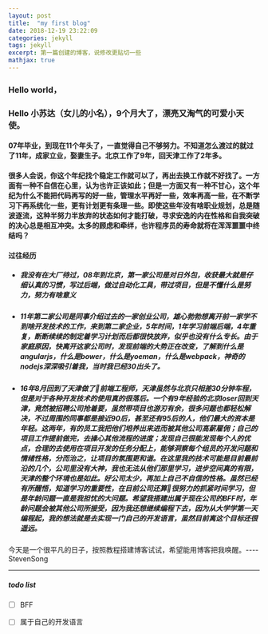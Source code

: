 ```yaml
---
layout: post
title:  "my first blog"
date: 2018-12-19 23:22:09
categories: jekyll
tags: jekyll
excerpt: 第一篇创建的博客，说修改更贴切一些
mathjax: true
---
```


### Hello world， 
### Hello 小苏达（女儿的小名），9个月大了，漂亮又淘气的可爱小天使。


#### 07年毕业，到现在11个年头了，一直觉得自己不够努力。不知道怎么渡过的就过了11年，成家立业，娶妻生子。北京工作了9年，回天津工作了2年多。

#### 很多人会说，你这个年纪找个稳定工作就可以了，再出去换工作就不好找了。一方面有一种不自信在心里，认为也许正该如此；但是一方面又有一种不甘心，这个年纪为什么不能把代码再写的好一些，管理水平再好一些，效率再高一些，在不断学习下再系统化一些，更有计划更有条理一些。即使这些年没有啥职业规划，总是随波逐流，这种半努力半放弃的状态如何才能打破，寻求安逸的内在性格和自我突破的决心总是相互冲突。太多的顾虑和牵绊，也许程序员的寿命就将在浑浑噩噩中终结吗？

#### 过往经历
- ##### 我没有在大厂待过，08年到北京，第一家公司是对日外包，收获最大就是仔细认真的习惯，写过后端，做过自动化工具，带过项目，但是不懂什么是努力，努力有啥意义
- ##### 11年第二家公司是同事介绍过去的一家创业公司，雄心勃勃想离开前一家学不到啥开发技术的工作，来到第二家企业，5年时间，1年学习前端后端，4年重复，断断续续的制定着学习计划而后都很快放弃，似乎也没有什么专长。由于家庭原因，快离开这家公司时，发现前端的大势正在改变，了解到什么是angularjs，什么是bower，什么是yoeman，什么是webpack，神奇的nodejs深深吸引着我，当时我已经30出头了。

- ##### 16年8月回到了天津做了前端工程师，天津虽然与北京只相差30分钟车程，但是对于各种开发技术的使用真的很落后。一个有9年经验的北京loser回到天津，竟然被招聘公司抢着要，虽然带项目也游刃有余，很多问题也都轻松解决，不过周围的同事都是接近90后，甚至还有95后的人，他们最大的资本是年轻。这两年，有的员工我把他们培养出来进而被其他公司高薪雇佣；自己的项目工作提前做完，去操心其他流程的进度；发现自己很能发现每个人的优点，合理的去使用在项目开发的任务分配上，能够洞察每个组员的开发问题和情绪性格，分而治之，让项目的氛围更和谐。在这里我的技术可能是目前最前沿的几个，公司里没有大神，我也无法从他们那里学习，进步空间真的有限，天津的整个环境也是如此。好公司太少，再加上自己不自信的性格。虽然已经有所醒悟，知道学习的重要性，在目前公司还算很努力的抓紧时间学习，但是年龄问题一直是我担忧的大问题。希望我搭建出属于现在公司的BFF时，年龄问题会被其他公司所接受，因为我还想继续编程下去，因为从大学学第一天编程起，我的想法就是去实现一门自己的开发语言，虽然目前离这个目标还很遥远。




今天是一个很平凡的日子，按照教程搭建博客试试，希望能用博客把我唤醒。----StevenSong



--- 
##### todo list

- [ ] BFF
- [ ] 属于自己的开发语言








